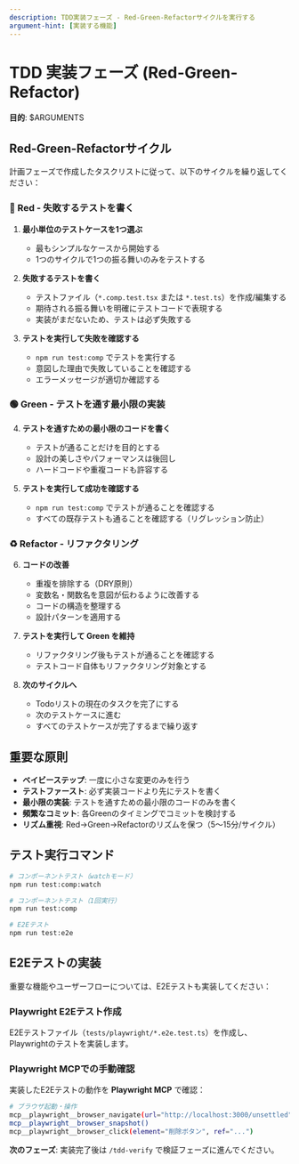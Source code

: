 ```yaml
---
description: TDD実装フェーズ - Red-Green-Refactorサイクルを実行する
argument-hint: [実装する機能]
---
```


# TDD 実装フェーズ (Red-Green-Refactor)

**目的**: $ARGUMENTS

## Red-Green-Refactorサイクル

計画フェーズで作成したタスクリストに従って、以下のサイクルを繰り返してください：

### 🔴 Red - 失敗するテストを書く

1. **最小単位のテストケースを1つ選ぶ**
   - 最もシンプルなケースから開始する
   - 1つのサイクルで1つの振る舞いのみをテストする

2. **失敗するテストを書く**
   - テストファイル（`*.comp.test.tsx` または `*.test.ts`）を作成/編集する
   - 期待される振る舞いを明確にテストコードで表現する
   - 実装がまだないため、テストは必ず失敗する

3. **テストを実行して失敗を確認する**
   - `npm run test:comp` でテストを実行する
   - 意図した理由で失敗していることを確認する
   - エラーメッセージが適切か確認する

### 🟢 Green - テストを通す最小限の実装

4. **テストを通すための最小限のコードを書く**
   - テストが通ることだけを目的とする
   - 設計の美しさやパフォーマンスは後回し
   - ハードコードや重複コードも許容する

5. **テストを実行して成功を確認する**
   - `npm run test:comp` でテストが通ることを確認する
   - すべての既存テストも通ることを確認する（リグレッション防止）

### ♻️ Refactor - リファクタリング

6. **コードの改善**
   - 重複を排除する（DRY原則）
   - 変数名・関数名を意図が伝わるように改善する
   - コードの構造を整理する
   - 設計パターンを適用する

7. **テストを実行して Green を維持**
   - リファクタリング後もテストが通ることを確認する
   - テストコード自体もリファクタリング対象とする

8. **次のサイクルへ**
   - Todoリストの現在のタスクを完了にする
   - 次のテストケースに進む
   - すべてのテストケースが完了するまで繰り返す

## 重要な原則

- **ベイビーステップ**: 一度に小さな変更のみを行う
- **テストファースト**: 必ず実装コードより先にテストを書く
- **最小限の実装**: テストを通すための最小限のコードのみを書く
- **頻繁なコミット**: 各Greenのタイミングでコミットを検討する
- **リズム重視**: Red→Green→Refactorのリズムを保つ（5〜15分/サイクル）

## テスト実行コマンド

```bash
# コンポーネントテスト（watchモード）
npm run test:comp:watch

# コンポーネントテスト（1回実行）
npm run test:comp

# E2Eテスト
npm run test:e2e
```

## E2Eテストの実装

重要な機能やユーザーフローについては、E2Eテストも実装してください：

### Playwright E2Eテスト作成

E2Eテストファイル（`tests/playwright/*.e2e.test.ts`）を作成し、Playwrightのテストを実装します。

### Playwright MCPでの手動確認

実装したE2Eテストの動作を **Playwright MCP** で確認：

```bash
# ブラウザ起動・操作
mcp__playwright__browser_navigate(url="http://localhost:3000/unsettled")
mcp__playwright__browser_snapshot()
mcp__playwright__browser_click(element="削除ボタン", ref="...")
```

**次のフェーズ**: 実装完了後は `/tdd-verify` で検証フェーズに進んでください。
